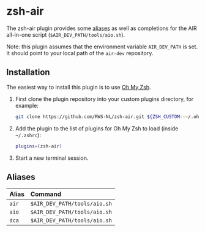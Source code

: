 # zsh-air

The zsh-air plugin provides some [aliases](#aliases) as well as completions for
the AIR all-in-one script (`$AIR_DEV_PATH/tools/aio.sh`).

Note: this plugin assumes that the environment variable `AIR_DEV_PATH` is set. It should point to your local path of the `air-dev` repository.

## Installation

The easiest way to install this plugin is to use [Oh My Zsh](https://github.com/robbyrussell/oh-my-zsh).

1. First clone the plugin repository into your custom plugins directory, for example:

    ```zsh
    git clone https://github.com/RWS-NL/zsh-air.git ${ZSH_CUSTOM:-~/.oh-my-zsh/custom}/plugins/zsh-air
    ```

2. Add the plugin to the list of plugins for Oh My Zsh to load (inside `~/.zshrc`):

    ```zsh
    plugins=(zsh-air)
    ```

3. Start a new terminal session.

## Aliases

| Alias                | Command                                         |
|:---------------------|:------------------------------------------------|
| `air`                | `$AIR_DEV_PATH/tools/aio.sh`                    |
| `aio`                | `$AIR_DEV_PATH/tools/aio.sh`                    |
| `dca`                | `$AIR_DEV_PATH/tools/aio.sh`                    |
